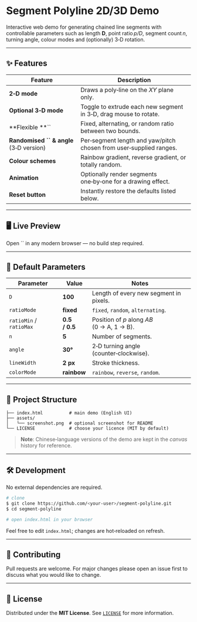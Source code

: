 # Segment Polyline 2D/3D Demo

Interactive web demo for generating chained line segments with controllable parameters such as length **D**, point ratio *p/D*, segment count *n*, turning angle, colour modes and (optionally) 3‑D rotation.



---

## ✨ Features

| Feature                                           | Description                                                        |
| ------------------------------------------------- | ------------------------------------------------------------------ |
| **2‑D mode**                                      | Draws a poly‑line on the *XY* plane only.                          |
| **Optional 3‑D mode**                             | Toggle to extrude each new segment in 3‑D, drag mouse to rotate.   |
| \*\*Flexible \*\*\`\`                             | Fixed, alternating, or random ratio between two bounds.            |
| **Randomised ****\`\`**** & angle** (3‑D version) | Per‑segment length and yaw/pitch chosen from user‑supplied ranges. |
| **Colour schemes**                                | Rainbow gradient, reverse gradient, or totally random.             |
| **Animation**                                     | Optionally render segments one‑by‑one for a drawing effect.        |
| **Reset button**                                  | Instantly restore the defaults listed below.                       |

---

## 🖥 Live Preview

Open \`\` in any modern browser — no build step required.

---

## 🔧 Default Parameters

| Parameter               | Value         | Notes                                      |
| ----------------------- | ------------- | ------------------------------------------ |
| `D`                     | **100**       | Length of every new segment in pixels.     |
| `ratioMode`             | **fixed**     | `fixed`, `random`, `alternating`.          |
| `ratioMin` / `ratioMax` | **0.5 / 0.5** | Position of *p* along *AB* (0 → A, 1 → B). |
| `n`                     | **5**         | Number of segments.                        |
| `angle`                 | **30°**       | 2‑D turning angle (counter‑clockwise).     |
| `lineWidth`             | **2 px**      | Stroke thickness.                          |
| `colorMode`             | **rainbow**   | `rainbow`, `reverse`, `random`.            |

---

## 📂 Project Structure

```
├── index.html          # main demo (English UI)
├── assets/
│   └── screenshot.png  # optional screenshot for README
└── LICENSE             # choose your licence (MIT by default)
```

> **Note**: Chinese‑language versions of the demo are kept in the *canvas* history for reference.

---

## 🛠 Development

No external dependencies are required.

```bash
# clone
$ git clone https://github.com/<your‑user>/segment‑polyline.git
$ cd segment‑polyline

# open index.html in your browser
```

Feel free to edit `index.html`; changes are hot‑reloaded on refresh.

---

## 🤝 Contributing

Pull requests are welcome. For major changes please open an issue first to discuss what you would like to change.

---

## 📜 License

Distributed under the **MIT License**. See [`LICENSE`](LICENSE) for more information.


